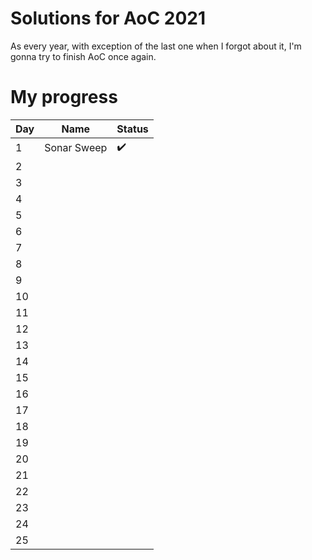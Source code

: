 # Solutions for AoC 2021
As every year, with exception of the last one when I forgot about it, I'm gonna try to finish AoC once again.
# My progress
| Day 	| Name        	| Status             	|
|-----	|-------------	|--------------------	|
| 1   	| Sonar Sweep 	| :heavy_check_mark: 	|
| 2   	|             	|                    	|
| 3   	|             	|                    	|
| 4   	|             	|                    	|
| 5   	|             	|                    	|
| 6   	|             	|                    	|
| 7   	|             	|                    	|
| 8   	|             	|                    	|
| 9   	|             	|                    	|
| 10  	|             	|                    	|
| 11  	|             	|                    	|
| 12  	|             	|                    	|
| 13  	|             	|                    	|
| 14  	|             	|                    	|
| 15  	|             	|                    	|
| 16  	|             	|                    	|
| 17  	|             	|                    	|
| 18  	|             	|                    	|
| 19  	|             	|                    	|
| 20  	|             	|                    	|
| 21  	|             	|                    	|
| 22  	|             	|                    	|
| 23  	|             	|                    	|
| 24  	|             	|                    	|
| 25  	|             	|                    	|
